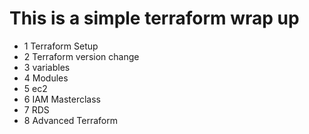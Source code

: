 # This is a simple terraform wrap up
- 1 Terraform Setup
- 2 Terraform version change
- 3 variables
- 4 Modules
- 5 ec2
- 6 IAM Masterclass
- 7 RDS
- 8 Advanced Terraform
